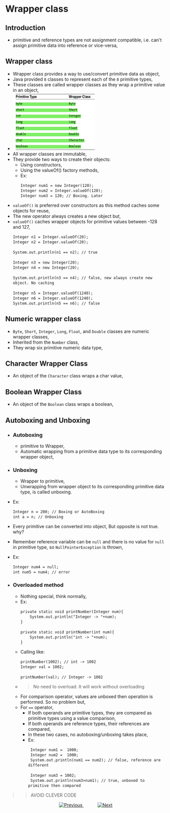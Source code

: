 
# Wrapper class

## Introduction
- primitive and reference types are not assignment compatible, i.e. can't assign primitive data into reference or vice-versa,

## Wrapper class
- Wrapper class provides a way to use/convert primitive data as object,
- Java provided `8` classes to represent each of the `8` primitive types,
- These classes are called wrapper classes as they wrap a primitive value in an object,
- <img src="primitive_wrapper_class.jpg" height="180px">
- All wrapper classes are immutable,
- They provide two ways to create their objects:
  - Using constructors,
  - Using the valueOf() factory methods,
  - Ex:
      ```
    Integer num1 = new Integer(120);
    Integer num2 = Integer.valueOf(120);
    Integer num3 = 120; // Boxing. Later
    ```
- `valueOf()` is preferred over constructors as this method caches some objects for reuse,
- The new operator always creates a new object but,
- `valueOf()` caches wrapper objects for primitive values between -128 and 127,
    ```
    Integer n1 = Integer.valueOf(20);
    Integer n2 = Integer.valueOf(20);
    
    System.out.println(n1 == n2); // true
    
    Integer n3 = new Integer(20);
    Integer n4 = new Integer(20);
    
    System.out.println(n3 == n4); // false, new always create new object. No caching
    
    Integer n5 = Integer.valueOf(1240);
    Integer n6 = Integer.valueOf(1240);
    System.out.println(n5 == n6); // false
    ```

## Numeric wrapper class
- `Byte`, `Short`, `Integer`, `Long`, `Float`, and `Double` classes are numeric wrapper classes,
- Inherited from the `Number` class,
- They wrap six primitive numeric data type,

## Character Wrapper Class
- An object of the `Character` class wraps a char value,

## Boolean Wrapper Class
- An object of the `Boolean` class wraps a boolean,

## Autoboxing and Unboxing
- ### Autoboxing
  - primitive to Wrapper,
  - Automatic wrapping from a primitive data type to its corresponding wrapper object,

- ### Unboxing
  - Wrapper to primitive,
  - Unwrapping from wrapper object to its corresponding primitive data type, is called unboxing.
- Ex:
    ```
    Integer n = 200; // Boxing or AutoBoxing
    int a = n; // Unboxing
    ```
- Every primitive can be converted into object, But opposite is not true. why?
- Remember reference variable can be `null` and there is no value for `null` in primitive type, so `NullPointerException` is thrown,
- Ex:
    ```
    Integer num4 = null;
    int num5 = num4; // error
    ```
- ### Overloaded method
  - Nothing special, think normally,
  - Ex:
    ```
    private static void printNumber(Integer num){
        System.out.println("Integer -> "+num); 
    }
    
    private static void printNumber(int num){
        System.out.println("int -> "+num);
    }
    ```
  - Calling like:
    ```
    printNumber(1002); // int -> 1002
    Integer val = 1002;
    
    printNumber(val); // Integer -> 1002
    ```
  - > No need to overload. It will work without overloading
  - For comparison operator, values are unboxed then operation is performed. So no problem but,
  - For `==` operator,
    - If both operands are primitive types, they are compared as primitive types using a value comparison,
    - If both operands are reference types, their references are compared, 
    - In these two cases, no autoboxing/unboxing takes place,
    - Ex:
       ```
        Integer num1 =  1000;
        Integer num2 =  1000;
        System.out.println(num1 == num2); // false, reference are different

        Integer num3 = 1002;
        System.out.println(num3>num1); // true, unboxed to primitive then compared
       ```

>> AVOID CLEVER CODE

    
    
    
    
    

<!-- bottom_nav_bar_1243 -->
<div align="center">
<a href="../theobjectclass/part2/">
    <img src="https://img.shields.io/badge/◀%20Previous-blue?style=for-the-badge" alt="Previous">
</a>
&nbsp;&nbsp;&nbsp;&nbsp;&nbsp;&nbsp;&nbsp;&nbsp;&nbsp;&nbsp;
<a href="../exceptionhandling/part1/">
    <img src="https://img.shields.io/badge/Next%20▶-blue?style=for-the-badge" alt="Next">
</a>
</div>
<!-- bottom_nav_bar_1243 -->
    